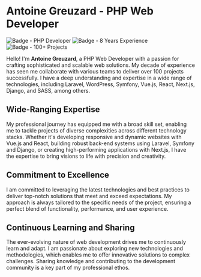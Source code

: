 # Antoine Greuzard - PHP Web Developer

![Badge - PHP Developer](https://img.shields.io/badge/PHP-Developer-orange)
![Badge - 8 Years Experience](https://img.shields.io/badge/Experience-8%20Years-orange)
![Badge - 100+ Projects](https://img.shields.io/badge/Projects-100%2B-green)

Hello! I'm **Antoine Greuzard**, a PHP Web Developer with a passion for crafting sophisticated and scalable web solutions. My decade of experience has seen me collaborate with various teams to deliver over 100 projects successfully. I have a deep understanding and expertise in a wide range of technologies, including Laravel, WordPress, Symfony, Vue.js, React, Next.js, Django, and SASS, among others.

## Wide-Ranging Expertise

My professional journey has equipped me with a broad skill set, enabling me to tackle projects of diverse complexities across different technology stacks. Whether it's developing responsive and dynamic websites with Vue.js and React, building robust back-end systems using Laravel, Symfony and Django, or creating high-performing applications with Next.js, I have the expertise to bring visions to life with precision and creativity.

## Commitment to Excellence

I am committed to leveraging the latest technologies and best practices to deliver top-notch solutions that meet and exceed expectations. My approach is always tailored to the specific needs of the project, ensuring a perfect blend of functionality, performance, and user experience.

## Continuous Learning and Sharing

The ever-evolving nature of web development drives me to continuously learn and adapt. I am passionate about exploring new technologies and methodologies, which enables me to offer innovative solutions to complex challenges. Sharing knowledge and contributing to the development community is a key part of my professional ethos.

